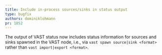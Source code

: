 ```yaml
---
title: Include in-process sources/sinks in status output
type: bugfix
authors: dominiklohmann
pr: 1852
---
```


The output of VAST status now includes status information for sources and sinks
spawned in the VAST node, i.e., via `vast spawn source|sink <format>` rather
than `vast import|export <format>`.
